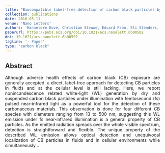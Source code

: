 ```yaml
---
title: "Biocompatible label-free detection of carbon black particles by femtosecond pulsed laser microscopy"
collection: publications
date: 2016-05-11
venue: 'Nano Letters'
authors: 'Hannelore Bove, Christian Steuwe, Eduard Fron, Eli Slenders, Jan DHaen, Yasuhiko Fujita, Hiroshi Uji-i, Martin vandeVen, Maarten Roeffaers, Marcel Ameloot'
paperurl: https://pubs.acs.org/doi/10.1021/acs.nanolett.6b00502
doi: 10.1021/acs.nanolett.6b00502
tagline: '- Paper'
type: "carbon black"
---
```


<h2> Abstract </h2>
<p align= "justify">
Although adverse health effects of carbon black (CB) exposure are generally accepted, a direct, label-free approach for detecting CB particles in fluids and at the cellular level is still lacking. Here, we report nonincandescence related white-light (WL) generation by dry and suspended carbon black particles under illumination with femtosecond (fs) pulsed near-infrared light as a powerful tool for the detection of these carbonaceous materials. This observation is done for four different CB species with diameters ranging from 13 to 500 nm, suggesting this WL emission under fs near-infrared illumination is a general property of CB particles. As the emitted radiation spreads over the whole visible spectrum, detection is straightforward and flexible. The unique property of the described WL emission allows optical detection and unequivocal localization of CB particles in fluids and in cellular environments while simultaneously...